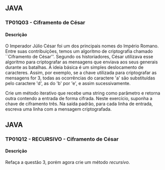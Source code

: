 ## JAVA
### TP01Q03 - Ciframento de César
#### Descrição
O Imperador Júlio César foi um dos principais nomes do Império Romano. Entre suas contribuições, temos um algoritmo de criptografia chamado ``Ciframento de César''. Segundo os historiadores, César utilizava esse algoritmo para criptografar as mensagens que enviava aos seus generais durante as batalhas. A ideia básica é um simples deslocamento de caracteres. Assim, por exemplo, se a chave utilizada para criptografar as mensagens for 3, todas as ocorrências do caractere 'a' são substituídas pelo caractere 'd', as do 'b' por 'e', e assim sucessivamente.

Crie um método iterativo que recebe uma string como parâmetro e retorna outra contendo a entrada de forma cifrada. Neste exercício, suponha a chave de ciframento três. Na saída padrão, para cada linha de entrada, escreva uma linha com a mensagem criptografada.

## JAVA
### TP01Q12 - RECURSIVO - Ciframento de César
#### Descrição
Refaça a questão 3, porém agora crie um método *recursivo*.
